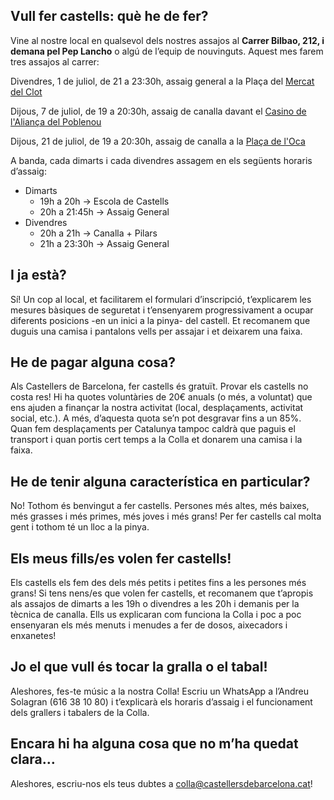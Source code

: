 ## Vull fer castells: què he de fer?

Vine al nostre local en qualsevol dels nostres assajos al **Carrer Bilbao, 212, i demana pel Pep Lancho** o algú de l’equip de nouvinguts. Aquest mes farem tres assajos al carrer:

Divendres, 1 de juliol, de 21 a 23:30h, assaig general a la Plaça del [Mercat del Clot](https://goo.gl/maps/833W6zXAMdnThzJEA)

Dijous, 7 de juliol, de 19 a 20:30h, assaig de canalla davant el [Casino de l'Aliança del Poblenou](https://goo.gl/maps/hppH5j6sEMhs5ubz7)

Dijous, 21 de juliol, de 19 a 20:30h, assaig de canalla a la [Plaça de l'Oca](https://goo.gl/maps/RtfR4DyXNdim7z1z7)

A banda, cada dimarts i cada divendres assagem en els següents horaris d’assaig:

- Dimarts
    - 19h a 20h → Escola de Castells
    - 20h a 21:45h → Assaig General
- Divendres
    - 20h a 21h → Canalla + Pilars
    - 21h a 23:30h → Assaig General

## I ja està?

Sí! Un cop al local, et facilitarem el formulari d’inscripció, t’explicarem les mesures bàsiques de seguretat i t’ensenyarem progressivament a ocupar diferents posicions -en un inici a la pinya- del castell. Et recomanem que duguis una camisa i pantalons vells per assajar i et deixarem una faixa.

## He de pagar alguna cosa?

Als Castellers de Barcelona, fer castells és gratuït. Provar els castells no costa res! Hi ha quotes voluntàries de 20€ anuals (o més, a voluntat) que ens ajuden a finançar la nostra activitat (local, desplaçaments, activitat social, etc.). A més, d’aquesta quota se’n pot desgravar fins a un 85%. Quan fem desplaçaments per Catalunya tampoc caldrà que paguis el transport i quan portis cert temps a la Colla et donarem una camisa i la faixa. 

## He de tenir alguna característica en particular?

No! Tothom és benvingut a fer castells. Persones més altes, més baixes, més grasses i més primes, més joves i més grans! Per fer castells cal molta gent i tothom té un lloc a la pinya.

## Els meus fills/es volen fer castells!

Els castells els fem des dels més petits i petites fins a les persones més grans! Si tens nens/es que volen fer castells, et recomanem que t’apropis als assajos de dimarts a les 19h o divendres a les 20h i demanis per la tècnica de canalla. Ells us explicaran com funciona la Colla i poc a poc ensenyaran els més menuts i menudes a fer de dosos, aixecadors i enxanetes!

## Jo el que vull és tocar la gralla o el tabal!

Aleshores, fes-te músic a la nostra Colla! Escriu un WhatsApp a l’Andreu Solagran (616 38 10 80) i t’explicarà els horaris d’assaig i el funcionament dels grallers i tabalers de la Colla.

## Encara hi ha alguna cosa que no m’ha quedat clara…

Aleshores, escriu-nos els teus dubtes a [colla@castellersdebarcelona.cat](colla@castellersdebarcelona.cat)!